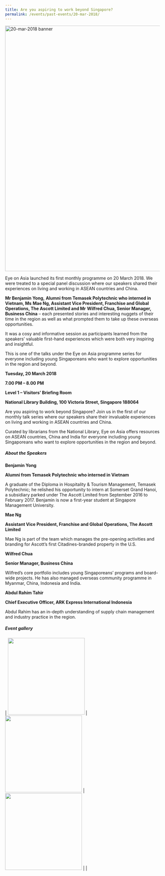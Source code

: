 ```yaml
---
title: Are you aspiring to work beyond Singapore?
permalink: /events/past-events/20-mar-2018/
---
```

<img src="\images\past-events\20-mar-2018\banner.jpg" alt="20-mar-2018 banner" style="width:800px;" />

Eye on Asia launched its first monthly programme on 20 March 2018. We were treated to a special panel discussion where our speakers shared their experiences on living and working in ASEAN countries and China.

**Mr Benjamin Yong,** **Alumni from Temasek Polytechnic who interned in Vietnam, Ms** **Mae Ng, Assistant Vice President, Franchise and Global Operations, The Ascott Limited and Mr** **Wilfred Chua, Senior Manager, Business China** – each presented stories and interesting nuggets of their time in the region as well as what prompted them to take up these overseas opportunities. 

It was a cosy and informative session as participants learned from the speakers’ valuable first-hand experiences which were both very inspiring and insightful. 

This is one of the talks under the Eye on Asia programme series for everyone including young Singaporeans who want to explore opportunities in the region and beyond.



**Tuesday, 20 March 2018**

**7.00 PM – 8.00 PM**

**Level 1 – Visitors’ Briefing Room**

**National Library Building, 100 Victoria Street, Singapore 188064**

Are you aspiring to work beyond Singapore? Join us in the first of our monthly talk series where our speakers share their invaluable experiences on living and working in ASEAN countries and China.

Curated by librarians from the National Library, Eye on Asia offers resources on ASEAN countries, China and India for everyone including young Singaporeans who want to explore opportunities in the region and beyond.

 

##### **About the Speakers**

**Benjamin Yong**

**Alumni from Temasek Polytechnic who interned in Vietnam**

A graduate of the Diploma in Hospitality & Tourism Management, Temasek Polytechnic; he relished his opportunity to intern at Somerset Grand Hanoi, a subsidiary parked under The Ascott Limited from September 2016 to February 2017. Benjamin is now a first-year student at Singapore Management University.

**Mae Ng**

**Assistant Vice President, Franchise and Global Operations, The Ascott Limited**

Mae Ng is part of the team which manages the pre-opening activities and branding for Ascott’s first Citadines-branded property in the U.S.

**Wilfred Chua**

**Senior Manager, Business China**

Wilfred’s core portfolio includes young Singaporeans’ programs and board-wide projects. He has also managed overseas community programme in Myanmar, China, Indonesia and India.

**Abdul Rahim Tahir**

**Chief Executive Officer, ARK Express International Indonesia**

Abdul Rahim has an in-depth understanding of supply chain management and industry practice in the region.

##### **Event gallery**

| <a href="\images\past-events\20-Mar-2018\image-1.jpg"><img src="\images\past-events\20-Mar-2018\image-1.jpg" style="width:250px;" /></a> | <a href="\images\past-events\20-Mar-2018\image-2.jpg"><img src="\images\past-events\20-Mar-2018\image-2.jpg" style="width:250px;" /></a> | <a href="\images\past-events\20-Mar-2018\image-3.jpg"><img src="\images\past-events\20-Mar-2018\image-3.jpg" style="width:250px;" /></a> |
|